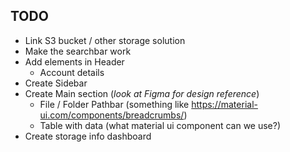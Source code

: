 ## TODO

- Link S3 bucket / other storage solution
- Make the searchbar work
- Add elements in Header
  - Account details
- Create Sidebar
- Create Main section (_look at Figma for design reference_)
  - File / Folder Pathbar (something like https://material-ui.com/components/breadcrumbs/)
  - Table with data (what material ui component can we use?)
- Create storage info dashboard
